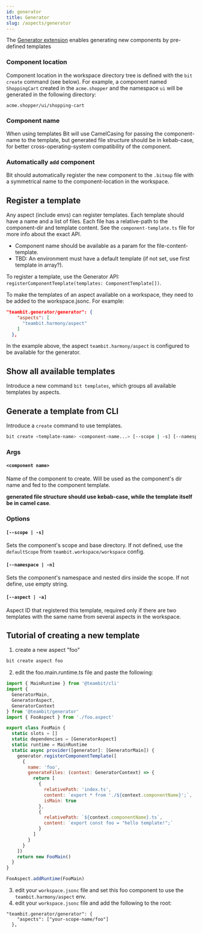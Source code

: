 ```yaml
---
id: generator
title: Generator
slug: /aspects/generator
---
```


The [Generator extension](https://bit.dev/teambit/generator/generator) enables generating new components by pre-defined templates

### Component location

Component location in the workspace directory tree is defined with the `bit create` command (see below). For example, a component named `ShoppingCart` created in the `acme.shopper` and the namespace `ui` will be generated in the following directory:

```
acme.shopper/ui/shopping-cart
```

### Component name

When using templates Bit will use CamelCasing for passing the component-name to the template, but generated file structure should be in kebab-case, for better cross-operating-system compatibility of the component.

### Automatically `add` component

Bit should automatically register the new component to the `.bitmap` file with a symmetrical name to the component-location in the workspace.

## Register a template

Any aspect (include envs) can register templates. Each template should have a name and a list of files. Each file has a relative-path to the component-dir and template content. See the `component-template.ts` file for more info about the exact API.

- Component name should be available as a param for the file-content-template.
- TBD: An environment must have a default template (if not set, use first template in array?).

To register a template, use the Generator API: `registerComponentTemplate(templates: ComponentTemplate[])`.

To make the templates of an aspect available on a workspace, they need to be added to the workspace.jsonc. For example:

```json
"teambit.generator/generator": {
    "aspects": [
      "teambit.harmony/aspect"
    ]
  },
```

In the example above, the aspect `teambit.harmony/aspect` is configured to be available for the generator.

## Show all available templates

Introduce a new command `bit templates`, which groups all available templates by aspects.

## Generate a template from CLI

Introduce a `create` command to use templates.

```bash
bit create <template-name> <component-name...> [--scope | -s] [--namespace | -n] [--aspect | -a]
```

### Args

#### `<component name>`

Name of the component to create. Will be used as the component's dir name and fed to the component template.

**generated file structure should use kebab-case, while the template itself be in camel case**.

### Options

#### `[--scope | -s]`

Sets the component's scope and base directory. If not defined, use the `defaultScope` from `teambit.workspace/workspace` config.

#### `[--namespace | -n]`

Sets the component's namespace and nested dirs inside the scope. If not define, use empty string.

#### `[--aspect | -a]`

Aspect ID that registered this template, required only if there are two templates with the same name from several aspects in the workspace.

## Tutorial of creating a new template

1. create a new aspect "foo"

```bash
bit create aspect foo
```

2. edit the foo.main.runtime.ts file and paste the following:

```js
import { MainRuntime } from '@teambit/cli'
import {
  GeneratorMain,
  GeneratorAspect,
  GeneratorContext
} from '@teambit/generator'
import { FooAspect } from './foo.aspect'

export class FooMain {
  static slots = []
  static dependencies = [GeneratorAspect]
  static runtime = MainRuntime
  static async provider([generator]: [GeneratorMain]) {
    generator.registerComponentTemplate([
      {
        name: 'foo',
        generateFiles: (context: GeneratorContext) => {
          return [
            {
              relativePath: 'index.ts',
              content: `export * from './${context.componentName}';`,
              isMain: true
            },
            {
              relativePath: `${context.componentName}.ts`,
              content: `export const foo = "hello template!";`
            }
          ]
        }
      }
    ])
    return new FooMain()
  }
}

FooAspect.addRuntime(FooMain)
```

3. edit your `workspace.jsonc` file and set this foo component to use the `teambit.harmony/aspect` env.
4. edit your `workspace.jsonc` file and add the following to the root:

```
"teambit.generator/generator": {
    "aspects": ["your-scope-name/foo"]
  },
```
